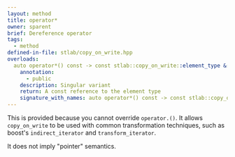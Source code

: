 ```yaml
---
layout: method
title: operator*
owner: sparent
brief: Dereference operator
tags:
  - method
defined-in-file: stlab/copy_on_write.hpp
overloads:
  auto operator*() const -> const stlab::copy_on_write::element_type &:
    annotation:
      - public
    description: Singular variant
    return: A const reference to the element type
    signature_with_names: auto operator*() const -> const stlab::copy_on_write::element_type &
---
```


This is provided because you cannot override `operator.()`. It allows `copy_on_write` to be used with common transformation techniques, such as boost's `indirect_iterator` and `transform_iterator`.

It does not imply "pointer" semantics.
